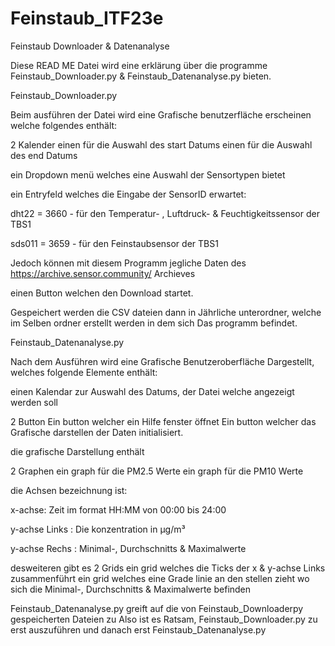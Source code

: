 # Feinstaub_ITF23e
Feinstaub Downloader &amp; Datenanalyse


Diese READ ME Datei wird eine erklärung über die programme Feinstaub_Downloader.py & Feinstaub_Datenanalyse.py bieten.


Feinstaub_Downloader.py

Beim ausführen der Datei wird eine Grafische benutzerfläche erscheinen welche folgendes enthält:

2 Kalender 
	einen für die Auswahl des start Datums
	einen für die Auswahl des end Datums

ein Dropdown menü
	welches eine Auswahl der Sensortypen bietet

ein Entryfeld 
	welches die Eingabe der SensorID erwartet:
	
 dht22  = 3660  - für den Temperatur- , Luftdruck- & Feuchtigkeitssensor der TBS1
	
 sds011 = 3659	- für den Feinstaubsensor der TBS1

 Jedoch können mit diesem Programm jegliche Daten des https://archive.sensor.community/ Archieves

einen Button
	welchen den Download startet.

Gespeichert werden die CSV dateien dann in Jährliche unterordner, welche im Selben ordner erstellt werden in dem sich Das programm befindet.


Feinstaub_Datenanalyse.py

Nach dem Ausführen wird eine Grafische Benutzeroberfläche Dargestellt, welches folgende Elemente enthält:

einen Kalendar zur Auswahl des Datums, der Datei welche angezeigt werden soll

2 Button
	Ein button welcher ein Hilfe fenster öffnet
	Ein button welcher das Grafische darstellen der Daten initialisiert.

die grafische Darstellung enthält

2 Graphen 
	ein graph für die PM2.5 Werte
	ein graph für die PM10 Werte

die Achsen bezeichnung ist:

x-achse: Zeit im format HH:MM von 00:00 bis 24:00
 
y-achse Links : Die konzentration in µg/m³
 
y-achse Rechs : Minimal-, Durchschnitts & Maximalwerte
 

desweiteren gibt es 2 Grids
	ein grid welches die Ticks der x & y-achse Links zusammenführt
	ein grid welches eine Grade linie an den stellen zieht wo sich die Minimal-, Durchschnitts & Maximalwerte befinden



Feinstaub_Datenanalyse.py greift auf die von Feinstaub_Downloaderpy gespeicherten Dateien zu
Also ist es Ratsam, Feinstaub_Downloader.py zu erst auszuführen und danach erst Feinstaub_Datenanalyse.py 
